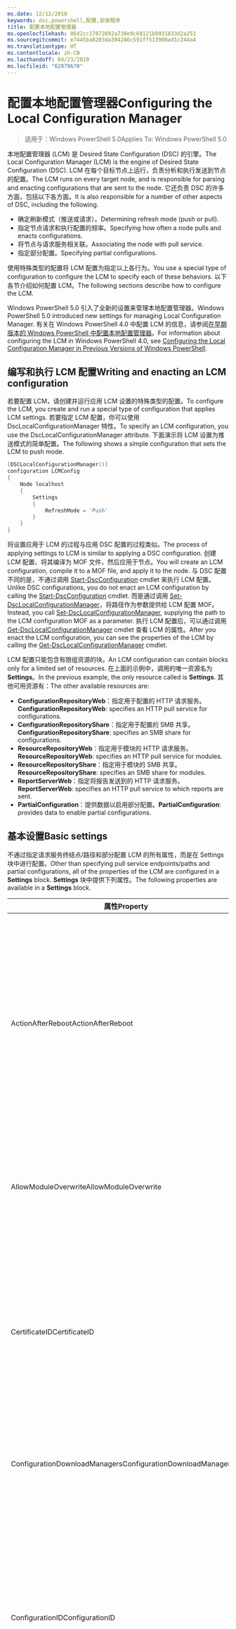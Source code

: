 ```yaml
---
ms.date: 12/12/2018
keywords: dsc,powershell,配置,安装程序
title: 配置本地配置管理器
ms.openlocfilehash: 86d2cc17872692a738e9c68121b8931833d2a251
ms.sourcegitcommit: e7445ba8203da304286c591ff513900ad1c244a4
ms.translationtype: HT
ms.contentlocale: zh-CN
ms.lasthandoff: 04/23/2019
ms.locfileid: "62079670"
---
```

# <a name="configuring-the-local-configuration-manager"></a><span data-ttu-id="d35e6-103">配置本地配置管理器</span><span class="sxs-lookup"><span data-stu-id="d35e6-103">Configuring the Local Configuration Manager</span></span>

> <span data-ttu-id="d35e6-104">适用于：Windows PowerShell 5.0</span><span class="sxs-lookup"><span data-stu-id="d35e6-104">Applies To: Windows PowerShell 5.0</span></span>

<span data-ttu-id="d35e6-105">本地配置管理器 (LCM) 是 Desired State Configuration (DSC) 的引擎。</span><span class="sxs-lookup"><span data-stu-id="d35e6-105">The Local Configuration Manager (LCM) is the engine of Desired State Configuration (DSC).</span></span>
<span data-ttu-id="d35e6-106">LCM 在每个目标节点上运行，负责分析和执行发送到节点的配置。</span><span class="sxs-lookup"><span data-stu-id="d35e6-106">The LCM runs on every target node, and is responsible for parsing and enacting configurations that are sent to the node.</span></span>
<span data-ttu-id="d35e6-107">它还负责 DSC 的许多方面，包括以下各方面。</span><span class="sxs-lookup"><span data-stu-id="d35e6-107">It is also responsible for a number of other aspects of DSC, including the following.</span></span>

- <span data-ttu-id="d35e6-108">确定刷新模式（推送或请求）。</span><span class="sxs-lookup"><span data-stu-id="d35e6-108">Determining refresh mode (push or pull).</span></span>
- <span data-ttu-id="d35e6-109">指定节点请求和执行配置的频率。</span><span class="sxs-lookup"><span data-stu-id="d35e6-109">Specifying how often a node pulls and enacts configurations.</span></span>
- <span data-ttu-id="d35e6-110">将节点与请求服务相关联。</span><span class="sxs-lookup"><span data-stu-id="d35e6-110">Associating the node with pull service.</span></span>
- <span data-ttu-id="d35e6-111">指定部分配置。</span><span class="sxs-lookup"><span data-stu-id="d35e6-111">Specifying partial configurations.</span></span>

<span data-ttu-id="d35e6-112">使用特殊类型的配置将 LCM 配置为指定以上各行为。</span><span class="sxs-lookup"><span data-stu-id="d35e6-112">You use a special type of configuration to configure the LCM to specify each of these behaviors.</span></span>
<span data-ttu-id="d35e6-113">以下各节介绍如何配置 LCM。</span><span class="sxs-lookup"><span data-stu-id="d35e6-113">The following sections describe how to configure the LCM.</span></span>

<span data-ttu-id="d35e6-114">Windows PowerShell 5.0 引入了全新的设置来管理本地配置管理器。</span><span class="sxs-lookup"><span data-stu-id="d35e6-114">Windows PowerShell 5.0 introduced new settings for managing Local Configuration Manager.</span></span>
<span data-ttu-id="d35e6-115">有关在 Windows PowerShell 4.0 中配置 LCM 的信息，请参阅[在早期版本的 Windows PowerShell 中配置本地配置管理器](metaconfig4.md)。</span><span class="sxs-lookup"><span data-stu-id="d35e6-115">For information about configuring the LCM in Windows PowerShell 4.0, see [Configuring the Local Configuration Manager in Previous Versions of Windows PowerShell](metaconfig4.md).</span></span>

## <a name="writing-and-enacting-an-lcm-configuration"></a><span data-ttu-id="d35e6-116">编写和执行 LCM 配置</span><span class="sxs-lookup"><span data-stu-id="d35e6-116">Writing and enacting an LCM configuration</span></span>

<span data-ttu-id="d35e6-117">若要配置 LCM，请创建并运行应用 LCM 设置的特殊类型的配置。</span><span class="sxs-lookup"><span data-stu-id="d35e6-117">To configure the LCM, you create and run a special type of configuration that applies LCM settings.</span></span>
<span data-ttu-id="d35e6-118">若要指定 LCM 配置，你可以使用 DscLocalConfigurationManager 特性。</span><span class="sxs-lookup"><span data-stu-id="d35e6-118">To specify an LCM configuration, you use the DscLocalConfigurationManager attribute.</span></span>
<span data-ttu-id="d35e6-119">下面演示将 LCM 设置为推送模式的简单配置。</span><span class="sxs-lookup"><span data-stu-id="d35e6-119">The following shows a simple configuration that sets the LCM to push mode.</span></span>

```powershell
[DSCLocalConfigurationManager()]
configuration LCMConfig
{
    Node localhost
    {
        Settings
        {
            RefreshMode = 'Push'
        }
    }
}
```

<span data-ttu-id="d35e6-120">将设置应用于 LCM 的过程与应用 DSC 配置的过程类似。</span><span class="sxs-lookup"><span data-stu-id="d35e6-120">The process of applying settings to LCM is similar to applying a DSC configuration.</span></span>
<span data-ttu-id="d35e6-121">创建 LCM 配置、将其编译为 MOF 文件，然后应用于节点。</span><span class="sxs-lookup"><span data-stu-id="d35e6-121">You will create an LCM configuration, compile it to a MOF file, and apply it to the node.</span></span>
<span data-ttu-id="d35e6-122">与 DSC 配置不同的是，不通过调用 [Start-DscConfiguration](/powershell/module/psdesiredstateconfiguration/start-dscconfiguration) cmdlet 来执行 LCM 配置。</span><span class="sxs-lookup"><span data-stu-id="d35e6-122">Unlike DSC configurations, you do not enact an LCM configuration by calling the [Start-DscConfiguration](/powershell/module/psdesiredstateconfiguration/start-dscconfiguration) cmdlet.</span></span>
<span data-ttu-id="d35e6-123">而是通过调用 [Set-DscLocalConfigurationManager](/powershell/module/PSDesiredStateConfiguration/Set-DscLocalConfigurationManager)，将路径作为参数提供给 LCM 配置 MOF。</span><span class="sxs-lookup"><span data-stu-id="d35e6-123">Instead, you call [Set-DscLocalConfigurationManager](/powershell/module/PSDesiredStateConfiguration/Set-DscLocalConfigurationManager), supplying the path to the LCM configuration MOF as a parameter.</span></span>
<span data-ttu-id="d35e6-124">执行 LCM 配置后，可以通过调用 [Get-DscLocalConfigurationManager](/powershell/module/PSDesiredStateConfiguration/Get-DscLocalConfigurationManager) cmdlet 查看 LCM 的属性。</span><span class="sxs-lookup"><span data-stu-id="d35e6-124">After you enact the LCM configuration, you can see the properties of the LCM by calling the [Get-DscLocalConfigurationManager](/powershell/module/PSDesiredStateConfiguration/Get-DscLocalConfigurationManager) cmdlet.</span></span>

<span data-ttu-id="d35e6-125">LCM 配置只能包含有限组资源的块。</span><span class="sxs-lookup"><span data-stu-id="d35e6-125">An LCM configuration can contain blocks only for a limited set of resources.</span></span>
<span data-ttu-id="d35e6-126">在上面的示例中，调用的唯一资源名为 **Settings**。</span><span class="sxs-lookup"><span data-stu-id="d35e6-126">In the previous example, the only resource called is **Settings**.</span></span>
<span data-ttu-id="d35e6-127">其他可用资源有：</span><span class="sxs-lookup"><span data-stu-id="d35e6-127">The other available resources are:</span></span>

* <span data-ttu-id="d35e6-128">**ConfigurationRepositoryWeb**：指定用于配置的 HTTP 请求服务。</span><span class="sxs-lookup"><span data-stu-id="d35e6-128">**ConfigurationRepositoryWeb**: specifies an HTTP pull service for configurations.</span></span>
* <span data-ttu-id="d35e6-129">**ConfigurationRepositoryShare**：指定用于配置的 SMB 共享。</span><span class="sxs-lookup"><span data-stu-id="d35e6-129">**ConfigurationRepositoryShare**: specifies an SMB share for configurations.</span></span>
* <span data-ttu-id="d35e6-130">**ResourceRepositoryWeb**：指定用于模块的 HTTP 请求服务。</span><span class="sxs-lookup"><span data-stu-id="d35e6-130">**ResourceRepositoryWeb**: specifies an HTTP pull service for modules.</span></span>
* <span data-ttu-id="d35e6-131">**ResourceRepositoryShare**：指定用于模块的 SMB 共享。</span><span class="sxs-lookup"><span data-stu-id="d35e6-131">**ResourceRepositoryShare**: specifies an SMB share for modules.</span></span>
* <span data-ttu-id="d35e6-132">**ReportServerWeb**：指定将报告发送到的 HTTP 请求服务。</span><span class="sxs-lookup"><span data-stu-id="d35e6-132">**ReportServerWeb**: specifies an HTTP pull service to which reports are sent.</span></span>
* <span data-ttu-id="d35e6-133">**PartialConfiguration**：提供数据以启用部分配置。</span><span class="sxs-lookup"><span data-stu-id="d35e6-133">**PartialConfiguration**: provides data to enable partial configurations.</span></span>

## <a name="basic-settings"></a><span data-ttu-id="d35e6-134">基本设置</span><span class="sxs-lookup"><span data-stu-id="d35e6-134">Basic settings</span></span>

<span data-ttu-id="d35e6-135">不通过指定请求服务终结点/路径和部分配置 LCM 的所有属性，而是在 Settings 块中进行配置。</span><span class="sxs-lookup"><span data-stu-id="d35e6-135">Other than specifying pull service endpoints/paths and partial configurations, all of the properties of the LCM are configured in a **Settings** block.</span></span>
<span data-ttu-id="d35e6-136">**Settings** 块中提供下列属性。</span><span class="sxs-lookup"><span data-stu-id="d35e6-136">The following properties are available in a **Settings** block.</span></span>

|  <span data-ttu-id="d35e6-137">属性</span><span class="sxs-lookup"><span data-stu-id="d35e6-137">Property</span></span>  |  <span data-ttu-id="d35e6-138">类型</span><span class="sxs-lookup"><span data-stu-id="d35e6-138">Type</span></span>  |  <span data-ttu-id="d35e6-139">说明</span><span class="sxs-lookup"><span data-stu-id="d35e6-139">Description</span></span>   |
|----------- |------- |--------------- |
| <span data-ttu-id="d35e6-140">ActionAfterReboot</span><span class="sxs-lookup"><span data-stu-id="d35e6-140">ActionAfterReboot</span></span>| <span data-ttu-id="d35e6-141">字符串</span><span class="sxs-lookup"><span data-stu-id="d35e6-141">string</span></span>| <span data-ttu-id="d35e6-142">指定在应用配置期间重启后进行什么操作。</span><span class="sxs-lookup"><span data-stu-id="d35e6-142">Specifies what happens after a reboot during the application of a configuration.</span></span> <span data-ttu-id="d35e6-143">可取值为 __ContinueConfiguration__ 和 __StopConfiguration__。</span><span class="sxs-lookup"><span data-stu-id="d35e6-143">The possible values are __"ContinueConfiguration"__ and __"StopConfiguration"__.</span></span> <ul><li> <span data-ttu-id="d35e6-144">__ContinueConfiguration__：在计算机重新启动后继续应用当前配置。</span><span class="sxs-lookup"><span data-stu-id="d35e6-144">__ContinueConfiguration__: Continue applying the current configuration after machine reboot.</span></span> <span data-ttu-id="d35e6-145">此为默认值</span><span class="sxs-lookup"><span data-stu-id="d35e6-145">This is the default value</span></span></li><li><span data-ttu-id="d35e6-146">__StopConfiguration__：在计算机重新启动后停止当前配置。</span><span class="sxs-lookup"><span data-stu-id="d35e6-146">__StopConfiguration__: Stop the current configuration after machine reboot.</span></span></li></ul>|
| <span data-ttu-id="d35e6-147">AllowModuleOverwrite</span><span class="sxs-lookup"><span data-stu-id="d35e6-147">AllowModuleOverwrite</span></span>| <span data-ttu-id="d35e6-148">布尔</span><span class="sxs-lookup"><span data-stu-id="d35e6-148">bool</span></span>| <span data-ttu-id="d35e6-149">若允许从请求服务下载的新配置覆盖目标节点上的旧配置，则为 __$TRUE__。</span><span class="sxs-lookup"><span data-stu-id="d35e6-149">__$TRUE__ if new configurations downloaded from the pull service are allowed to overwrite the old ones on the target node.</span></span> <span data-ttu-id="d35e6-150">否则为 $FALSE。</span><span class="sxs-lookup"><span data-stu-id="d35e6-150">Otherwise, $FALSE.</span></span>|
| <span data-ttu-id="d35e6-151">CertificateID</span><span class="sxs-lookup"><span data-stu-id="d35e6-151">CertificateID</span></span>| <span data-ttu-id="d35e6-152">字符串</span><span class="sxs-lookup"><span data-stu-id="d35e6-152">string</span></span>| <span data-ttu-id="d35e6-153">用于保护在配置中传递的凭据的证书指纹。</span><span class="sxs-lookup"><span data-stu-id="d35e6-153">The thumbprint of a certificate used to secure credentials passed in a configuration.</span></span> <span data-ttu-id="d35e6-154">更多详细信息，请参阅 [Want to secure credentials in Windows PowerShell Desired State Configuration?（希望在 Windows PowerShell Desired State Configuration 中保护凭据？）](http://blogs.msdn.com/b/powershell/archive/2014/01/31/want-to-secure-credentials-in-windows-powershell-desired-state-configuration.aspx)。</span><span class="sxs-lookup"><span data-stu-id="d35e6-154">For more information see [Want to secure credentials in Windows PowerShell Desired State Configuration](http://blogs.msdn.com/b/powershell/archive/2014/01/31/want-to-secure-credentials-in-windows-powershell-desired-state-configuration.aspx)?.</span></span> <br> <span data-ttu-id="d35e6-155">__注意：__ 如果使用 Azure 自动化 DSC 请求服务，则会自动进行管理。</span><span class="sxs-lookup"><span data-stu-id="d35e6-155">__Note:__ this is managed automatically if using Azure Automation DSC pull service.</span></span>|
| <span data-ttu-id="d35e6-156">ConfigurationDownloadManagers</span><span class="sxs-lookup"><span data-stu-id="d35e6-156">ConfigurationDownloadManagers</span></span>| <span data-ttu-id="d35e6-157">CimInstance[]</span><span class="sxs-lookup"><span data-stu-id="d35e6-157">CimInstance[]</span></span>| <span data-ttu-id="d35e6-158">已过时。</span><span class="sxs-lookup"><span data-stu-id="d35e6-158">Obsolete.</span></span> <span data-ttu-id="d35e6-159">使用 __ConfigurationRepositoryWeb__ 和 __ConfigurationRepositoryShare__ 块定义配置请求服务终结点。</span><span class="sxs-lookup"><span data-stu-id="d35e6-159">Use __ConfigurationRepositoryWeb__ and __ConfigurationRepositoryShare__ blocks to define configuration pull service endpoints.</span></span>|
| <span data-ttu-id="d35e6-160">ConfigurationID</span><span class="sxs-lookup"><span data-stu-id="d35e6-160">ConfigurationID</span></span>| <span data-ttu-id="d35e6-161">字符串</span><span class="sxs-lookup"><span data-stu-id="d35e6-161">string</span></span>| <span data-ttu-id="d35e6-162">用于向后兼容早期版本的请求服务。</span><span class="sxs-lookup"><span data-stu-id="d35e6-162">For backwards compatibility with older pull service versions.</span></span> <span data-ttu-id="d35e6-163">用于标识要从请求服务获取的配置文件的 GUID。</span><span class="sxs-lookup"><span data-stu-id="d35e6-163">A GUID that identifies the configuration file to get from a pull service.</span></span> <span data-ttu-id="d35e6-164">如果配置 MOF 名为 ConfigurationID.mof，那么节点将在请求服务上请求配置。</span><span class="sxs-lookup"><span data-stu-id="d35e6-164">The node will pull configurations on the pull service if the name of the configuration MOF is named ConfigurationID.mof.</span></span><br> <span data-ttu-id="d35e6-165">__注意：__ 如果设置此属性，将无法使用 RegistrationKey 将节点注册到请求服务。</span><span class="sxs-lookup"><span data-stu-id="d35e6-165">__Note:__ If you set this property, registering the node with a pull service by using __RegistrationKey__ does not work.</span></span> <span data-ttu-id="d35e6-166">有关详细信息，请参阅[使用配置名称设置请求客户端](../pull-server/pullClientConfigNames.md)。</span><span class="sxs-lookup"><span data-stu-id="d35e6-166">For more information, see [Setting up a pull client with configuration names](../pull-server/pullClientConfigNames.md).</span></span>|
| <span data-ttu-id="d35e6-167">ConfigurationMode</span><span class="sxs-lookup"><span data-stu-id="d35e6-167">ConfigurationMode</span></span>| <span data-ttu-id="d35e6-168">字符串</span><span class="sxs-lookup"><span data-stu-id="d35e6-168">string</span></span> | <span data-ttu-id="d35e6-169">指定 LCM 实际如何将配置应用到目标节点。</span><span class="sxs-lookup"><span data-stu-id="d35e6-169">Specifies how the LCM actually applies the configuration to the target nodes.</span></span> <span data-ttu-id="d35e6-170">可能的值为 __ApplyOnly__、__ApplyAndMonitor__ 和 __ApplyAndAutoCorrect__。</span><span class="sxs-lookup"><span data-stu-id="d35e6-170">Possible values are __"ApplyOnly"__,__"ApplyAndMonitor"__, and __"ApplyAndAutoCorrect"__.</span></span> <ul><li><span data-ttu-id="d35e6-171">__ApplyOnly__：DSC 将应用配置，但若未向目标节点推送新配置或从服务请求新配置，则它不会执行任何进一步操作。</span><span class="sxs-lookup"><span data-stu-id="d35e6-171">__ApplyOnly__: DSC applies the configuration and does nothing further unless a new configuration is pushed to the target node or when a new configuration is pulled from a service.</span></span> <span data-ttu-id="d35e6-172">首次应用新配置后，DSC 不会检查是否偏离以前配置的状态。</span><span class="sxs-lookup"><span data-stu-id="d35e6-172">After initial application of a new configuration, DSC does not check for drift from a previously configured state.</span></span> <span data-ttu-id="d35e6-173">请注意，__ApplyOnly__ 生效前，DSC 将尝试应用配置，直到成功为止。</span><span class="sxs-lookup"><span data-stu-id="d35e6-173">Note that DSC will attempt to apply the configuration until it is successful before __ApplyOnly__ takes effect.</span></span> </li><li> <span data-ttu-id="d35e6-174">__ApplyAndMonitor__：这是默认值。</span><span class="sxs-lookup"><span data-stu-id="d35e6-174">__ApplyAndMonitor__: This is the default value.</span></span> <span data-ttu-id="d35e6-175">LCM 将应用任意新配置。</span><span class="sxs-lookup"><span data-stu-id="d35e6-175">The LCM applies any new configurations.</span></span> <span data-ttu-id="d35e6-176">首次应用新配置后，如果目标节点偏离期望状态，则 DSC 将在日志中报告差异。</span><span class="sxs-lookup"><span data-stu-id="d35e6-176">After initial application of a new configuration, if the target node drifts from the desired state, DSC reports the discrepancy in logs.</span></span> <span data-ttu-id="d35e6-177">请注意，__ApplyAndMonitor__ 生效前，DSC 将尝试应用配置，直到成功为止。</span><span class="sxs-lookup"><span data-stu-id="d35e6-177">Note that DSC will attempt to apply the configuration until it is successful before __ApplyAndMonitor__ takes effect.</span></span></li><li><span data-ttu-id="d35e6-178">__ApplyAndAutoCorrect__：DSC 将应用任何新配置。</span><span class="sxs-lookup"><span data-stu-id="d35e6-178">__ApplyAndAutoCorrect__: DSC applies any new configurations.</span></span> <span data-ttu-id="d35e6-179">首次应用新配置后，如果目标节点偏离适当状态，则 DSC 将在日志中报告差异然后重新应用当前配置。</span><span class="sxs-lookup"><span data-stu-id="d35e6-179">After initial application of a new configuration, if the target node drifts from the desired state, DSC reports the discrepancy in logs, and then re-applies the current configuration.</span></span></li></ul>|
| <span data-ttu-id="d35e6-180">ConfigurationModeFrequencyMins</span><span class="sxs-lookup"><span data-stu-id="d35e6-180">ConfigurationModeFrequencyMins</span></span>| <span data-ttu-id="d35e6-181">UInt32</span><span class="sxs-lookup"><span data-stu-id="d35e6-181">UInt32</span></span>| <span data-ttu-id="d35e6-182">检查和应用当前配置的时间间隔（以分钟为单位）。</span><span class="sxs-lookup"><span data-stu-id="d35e6-182">How often, in minutes, the current configuration is checked and applied.</span></span> <span data-ttu-id="d35e6-183">如果将 ConfigurationMode 属性设置为 ApplyOnly，则将忽略此属性。</span><span class="sxs-lookup"><span data-stu-id="d35e6-183">This property is ignored if the ConfigurationMode property is set to ApplyOnly.</span></span> <span data-ttu-id="d35e6-184">默认值为 15。</span><span class="sxs-lookup"><span data-stu-id="d35e6-184">The default value is 15.</span></span>|
| <span data-ttu-id="d35e6-185">DebugMode</span><span class="sxs-lookup"><span data-stu-id="d35e6-185">DebugMode</span></span>| <span data-ttu-id="d35e6-186">字符串</span><span class="sxs-lookup"><span data-stu-id="d35e6-186">string</span></span>| <span data-ttu-id="d35e6-187">可取值为 __None__、__ForceModuleImport__ 和 __All__。</span><span class="sxs-lookup"><span data-stu-id="d35e6-187">Possible values are __None__, __ForceModuleImport__, and __All__.</span></span> <ul><li><span data-ttu-id="d35e6-188">设置为 __None__ 可以使用缓存的资源。</span><span class="sxs-lookup"><span data-stu-id="d35e6-188">Set to __None__ to use cached resources.</span></span> <span data-ttu-id="d35e6-189">这是默认值，应在生产方案中使用。</span><span class="sxs-lookup"><span data-stu-id="d35e6-189">This is the default and should be used in production scenarios.</span></span></li><li><span data-ttu-id="d35e6-190">设置为 __ForceModuleImport__ 会导致 LCM 重载所有 DSC 资源模块，即使这些模块之前已被加载并缓存，也是如此。</span><span class="sxs-lookup"><span data-stu-id="d35e6-190">Setting to __ForceModuleImport__, causes the LCM to reload any DSC resource modules, even if they have been previously loaded and cached.</span></span> <span data-ttu-id="d35e6-191">这会影响 DSC 操作的性能，因为将在使用时重新加载每个模块。</span><span class="sxs-lookup"><span data-stu-id="d35e6-191">This impacts the performance of DSC operations as each module is reloaded on use.</span></span> <span data-ttu-id="d35e6-192">通常在调试资源时使用此值</span><span class="sxs-lookup"><span data-stu-id="d35e6-192">Typically you would use this value while debugging a resource</span></span></li><li><span data-ttu-id="d35e6-193">在此版本中，__All__ 等同于 __ForceModuleImport__</span><span class="sxs-lookup"><span data-stu-id="d35e6-193">In this release, __All__ is same as __ForceModuleImport__</span></span></li></ul> |
| <span data-ttu-id="d35e6-194">RebootNodeIfNeeded</span><span class="sxs-lookup"><span data-stu-id="d35e6-194">RebootNodeIfNeeded</span></span>| <span data-ttu-id="d35e6-195">布尔</span><span class="sxs-lookup"><span data-stu-id="d35e6-195">bool</span></span>| <span data-ttu-id="d35e6-196">将此设置为 `$true` 可使资源使用 `$global:DSCMachineStatus` 标志重新启动节点。</span><span class="sxs-lookup"><span data-stu-id="d35e6-196">Set this to `$true` to allow resources to reboot the Node using the `$global:DSCMachineStatus` flag.</span></span> <span data-ttu-id="d35e6-197">否则，你必须为要求重启的配置手动重启节点。</span><span class="sxs-lookup"><span data-stu-id="d35e6-197">Otherwise, you will have to manually reboot the node for any configuration that requires it.</span></span> <span data-ttu-id="d35e6-198">默认值为 `$false`。</span><span class="sxs-lookup"><span data-stu-id="d35e6-198">The default value is `$false`.</span></span> <span data-ttu-id="d35e6-199">若要在通过 DSC（例如 Windows Installer）以外的其他配置执行重启条件时使用此设置，请将此设置和 [xPendingReboot](https://github.com/powershell/xpendingreboot) 模块组合使用。</span><span class="sxs-lookup"><span data-stu-id="d35e6-199">To use this setting when a reboot condition is enacted by something other than DSC (such as Windows Installer), combine this setting with the [xPendingReboot](https://github.com/powershell/xpendingreboot) module.</span></span>|
| <span data-ttu-id="d35e6-200">RefreshMode</span><span class="sxs-lookup"><span data-stu-id="d35e6-200">RefreshMode</span></span>| <span data-ttu-id="d35e6-201">字符串</span><span class="sxs-lookup"><span data-stu-id="d35e6-201">string</span></span>| <span data-ttu-id="d35e6-202">指定 LCM 如何获取配置。</span><span class="sxs-lookup"><span data-stu-id="d35e6-202">Specifies how the LCM gets configurations.</span></span> <span data-ttu-id="d35e6-203">可取值为 __Disabled__、__Push__ 和 __Pull__。</span><span class="sxs-lookup"><span data-stu-id="d35e6-203">The possible values are __"Disabled"__, __"Push"__, and __"Pull"__.</span></span> <ul><li><span data-ttu-id="d35e6-204">__Disabled__：DSC 配置对该节点禁用。</span><span class="sxs-lookup"><span data-stu-id="d35e6-204">__Disabled__: DSC configurations are disabled for this node.</span></span></li><li> <span data-ttu-id="d35e6-205">__Push__：通过调用 [Start-DscConfiguration](/powershell/module/psdesiredstateconfiguration/start-dscconfiguration) cmdlet 启动配置。</span><span class="sxs-lookup"><span data-stu-id="d35e6-205">__Push__: Configurations are initiated by calling the [Start-DscConfiguration](/powershell/module/psdesiredstateconfiguration/start-dscconfiguration) cmdlet.</span></span> <span data-ttu-id="d35e6-206">将配置立即应用到节点。</span><span class="sxs-lookup"><span data-stu-id="d35e6-206">The configuration is applied immediately to the node.</span></span> <span data-ttu-id="d35e6-207">这是默认值。</span><span class="sxs-lookup"><span data-stu-id="d35e6-207">This is the default value.</span></span></li><li><span data-ttu-id="d35e6-208">__Pull：__ 将节点配置为从请求服务或 SMB 路径定期检查配置。</span><span class="sxs-lookup"><span data-stu-id="d35e6-208">__Pull:__ The node is configured to regularly check for configurations from a pull service or SMB path.</span></span> <span data-ttu-id="d35e6-209">如果此属性被设置为 __Pull__，则必须在 __ConfigurationRepositoryWeb__ 或 __ConfigurationRepositoryShare__ 块中指定 HTTP（服务）或 SMB（共享）路径。</span><span class="sxs-lookup"><span data-stu-id="d35e6-209">If this property is set to __Pull__, you must specify an HTTP (service) or SMB (share) path in a __ConfigurationRepositoryWeb__ or __ConfigurationRepositoryShare__ block.</span></span></li></ul>|
| <span data-ttu-id="d35e6-210">RefreshFrequencyMins</span><span class="sxs-lookup"><span data-stu-id="d35e6-210">RefreshFrequencyMins</span></span>| <span data-ttu-id="d35e6-211">Uint32</span><span class="sxs-lookup"><span data-stu-id="d35e6-211">Uint32</span></span>| <span data-ttu-id="d35e6-212">LCM 按此时间间隔（以分钟为单位）检查请求服务以获取更新的配置。</span><span class="sxs-lookup"><span data-stu-id="d35e6-212">The time interval, in minutes, at which the LCM checks a pull service to get updated configurations.</span></span> <span data-ttu-id="d35e6-213">如果 LCM 未配置为请求模式，则将忽略此值。</span><span class="sxs-lookup"><span data-stu-id="d35e6-213">This value is ignored if the LCM is not configured in pull mode.</span></span> <span data-ttu-id="d35e6-214">默认值为 30。</span><span class="sxs-lookup"><span data-stu-id="d35e6-214">The default value is 30.</span></span>|
| <span data-ttu-id="d35e6-215">ReportManagers</span><span class="sxs-lookup"><span data-stu-id="d35e6-215">ReportManagers</span></span>| <span data-ttu-id="d35e6-216">CimInstance[]</span><span class="sxs-lookup"><span data-stu-id="d35e6-216">CimInstance[]</span></span>| <span data-ttu-id="d35e6-217">已过时。</span><span class="sxs-lookup"><span data-stu-id="d35e6-217">Obsolete.</span></span> <span data-ttu-id="d35e6-218">使用 __ReportServerWeb__ 块定义终结点，以将报告数据发送到请求服务。</span><span class="sxs-lookup"><span data-stu-id="d35e6-218">Use __ReportServerWeb__ blocks to define an endpoint to send reporting data to a pull service.</span></span>|
| <span data-ttu-id="d35e6-219">ResourceModuleManagers</span><span class="sxs-lookup"><span data-stu-id="d35e6-219">ResourceModuleManagers</span></span>| <span data-ttu-id="d35e6-220">CimInstance[]</span><span class="sxs-lookup"><span data-stu-id="d35e6-220">CimInstance[]</span></span>| <span data-ttu-id="d35e6-221">已过时。</span><span class="sxs-lookup"><span data-stu-id="d35e6-221">Obsolete.</span></span> <span data-ttu-id="d35e6-222">使用 __ResourceRepositoryWeb__ 和 __ResourceRepositoryShare__ 块分别定义请求服务 HTTP 终结点和 SMB 路径。</span><span class="sxs-lookup"><span data-stu-id="d35e6-222">Use __ResourceRepositoryWeb__ and __ResourceRepositoryShare__ blocks to define pull service HTTP endpoints or SMB paths, respectively.</span></span>|
| <span data-ttu-id="d35e6-223">PartialConfigurations</span><span class="sxs-lookup"><span data-stu-id="d35e6-223">PartialConfigurations</span></span>| <span data-ttu-id="d35e6-224">CimInstance</span><span class="sxs-lookup"><span data-stu-id="d35e6-224">CimInstance</span></span>| <span data-ttu-id="d35e6-225">未实现。</span><span class="sxs-lookup"><span data-stu-id="d35e6-225">Not implemented.</span></span> <span data-ttu-id="d35e6-226">不使用。</span><span class="sxs-lookup"><span data-stu-id="d35e6-226">Do not use.</span></span>|
| <span data-ttu-id="d35e6-227">StatusRetentionTimeInDays</span><span class="sxs-lookup"><span data-stu-id="d35e6-227">StatusRetentionTimeInDays</span></span> | <span data-ttu-id="d35e6-228">UInt32</span><span class="sxs-lookup"><span data-stu-id="d35e6-228">UInt32</span></span>| <span data-ttu-id="d35e6-229">LCM 保留当前配置状态的天数。</span><span class="sxs-lookup"><span data-stu-id="d35e6-229">The number of days the LCM keeps the status of the current configuration.</span></span>|

> [!NOTE]
> <span data-ttu-id="d35e6-230">LCM 基于以下条件启动 ConfigurationModeFrequencyMins 周期：</span><span class="sxs-lookup"><span data-stu-id="d35e6-230">The LCM starts the **ConfigurationModeFrequencyMins** cycle based on:</span></span>
>
> - <span data-ttu-id="d35e6-231">使用 `Set-DscLocalConfigurationManager` 应用新的元配置</span><span class="sxs-lookup"><span data-stu-id="d35e6-231">A new metaconfig is applied using `Set-DscLocalConfigurationManager`</span></span>
> - <span data-ttu-id="d35e6-232">计算机重新启动</span><span class="sxs-lookup"><span data-stu-id="d35e6-232">A machine restart</span></span>
>
> <span data-ttu-id="d35e6-233">对于计时器进程遇到故障的任何状况，会在 30 秒内检测到该状况，并且会重新启动周期。</span><span class="sxs-lookup"><span data-stu-id="d35e6-233">For any condition where the timer process experiences a crash, that will be detected within 30 seconds and the cycle will be restarted.</span></span>
> <span data-ttu-id="d35e6-234">并发操作可能会延迟周期启动，如果此操作的持续时间超过配置的频率，则下一个计时器不会启动。</span><span class="sxs-lookup"><span data-stu-id="d35e6-234">A concurrent operation could delay the cycle from being started, if the duration of this operation exceeds the configured cycle frequency, the next timer will not start.</span></span>
>
> <span data-ttu-id="d35e6-235">例如，元配置以 15 分钟请求频率进行配置，请求会在 T1 进行。</span><span class="sxs-lookup"><span data-stu-id="d35e6-235">Example, the metaconfig is configured at a 15 minute pull frequency and a pull occurs at T1.</span></span>  <span data-ttu-id="d35e6-236">节点未在 16 分钟内完成工作。</span><span class="sxs-lookup"><span data-stu-id="d35e6-236">The Node does not finish work for 16 minutes.</span></span>  <span data-ttu-id="d35e6-237">第一个 15 分钟周期会被忽略，下一个请求会在 T1+15+15 进行。</span><span class="sxs-lookup"><span data-stu-id="d35e6-237">The first 15 minute cycle is ignored, and next pull will happen at T1+15+15.</span></span>

## <a name="pull-service"></a><span data-ttu-id="d35e6-238">请求服务</span><span class="sxs-lookup"><span data-stu-id="d35e6-238">Pull service</span></span>

<span data-ttu-id="d35e6-239">LCM 配置支持定义以下类型的请求服务终结点：</span><span class="sxs-lookup"><span data-stu-id="d35e6-239">LCM configuration supports defining the following types of pull service endpoints:</span></span>

- <span data-ttu-id="d35e6-240">**配置服务器**：DSC 配置的存储库。</span><span class="sxs-lookup"><span data-stu-id="d35e6-240">**Configuration server**: A repository for DSC configurations.</span></span> <span data-ttu-id="d35e6-241">使用 **ConfigurationRepositoryWeb**（对于基于 Web 的服务器）和 **ConfigurationRepositoryShare**（对于基于 SMB 的服务器）块定义配置服务器。</span><span class="sxs-lookup"><span data-stu-id="d35e6-241">Define configuration servers by using **ConfigurationRepositoryWeb** (for web-based servers) and **ConfigurationRepositoryShare** (for SMB-based servers) blocks.</span></span>
- <span data-ttu-id="d35e6-242">**资源服务器**：打包为 PowerShell 模块的 DSC 资源存储库。</span><span class="sxs-lookup"><span data-stu-id="d35e6-242">**Resource server**: A repository for DSC resources, packaged as PowerShell modules.</span></span> <span data-ttu-id="d35e6-243">使用 **ResourceRepositoryWeb**（对于基于 Web 的服务器）和 **ResourceRepositoryShare**（对于基于 SMB 的服务器）块定义资源服务器。</span><span class="sxs-lookup"><span data-stu-id="d35e6-243">Define resource servers by using **ResourceRepositoryWeb** (for web-based servers) and **ResourceRepositoryShare** (for SMB-based servers) blocks.</span></span>
- <span data-ttu-id="d35e6-244">**报表服务器**：DSC 将报表数据发送到的服务。</span><span class="sxs-lookup"><span data-stu-id="d35e6-244">**Report server**: A service that DSC sends report data to.</span></span> <span data-ttu-id="d35e6-245">使用 **ReportServerWeb** 块定义报表服务器。</span><span class="sxs-lookup"><span data-stu-id="d35e6-245">Define report servers by using **ReportServerWeb** blocks.</span></span> <span data-ttu-id="d35e6-246">报表服务器必须是 Web 服务。</span><span class="sxs-lookup"><span data-stu-id="d35e6-246">A report server must be a web service.</span></span>

<span data-ttu-id="d35e6-247">有关请求服务的更多详细信息，请参阅 [Desired State Configuration 请求服务](../pull-server/pullServer.md)。</span><span class="sxs-lookup"><span data-stu-id="d35e6-247">For more details on pull service see, [Desired State Configuration Pull Service](../pull-server/pullServer.md).</span></span>

## <a name="configuration-server-blocks"></a><span data-ttu-id="d35e6-248">配置服务器块</span><span class="sxs-lookup"><span data-stu-id="d35e6-248">Configuration server blocks</span></span>

<span data-ttu-id="d35e6-249">若要定义基于 Web 的配置服务器，请创建 **ConfigurationRepositoryWeb** 块。</span><span class="sxs-lookup"><span data-stu-id="d35e6-249">To define a web-based configuration server, you create a **ConfigurationRepositoryWeb** block.</span></span>
<span data-ttu-id="d35e6-250">**ConfigurationRepositoryWeb** 定义以下属性。</span><span class="sxs-lookup"><span data-stu-id="d35e6-250">A **ConfigurationRepositoryWeb** defines the following properties.</span></span>

|<span data-ttu-id="d35e6-251">属性</span><span class="sxs-lookup"><span data-stu-id="d35e6-251">Property</span></span>|<span data-ttu-id="d35e6-252">类型</span><span class="sxs-lookup"><span data-stu-id="d35e6-252">Type</span></span>|<span data-ttu-id="d35e6-253">说明</span><span class="sxs-lookup"><span data-stu-id="d35e6-253">Description</span></span>|
|---|---|---|
|<span data-ttu-id="d35e6-254">AllowUnsecureConnection</span><span class="sxs-lookup"><span data-stu-id="d35e6-254">AllowUnsecureConnection</span></span>|<span data-ttu-id="d35e6-255">布尔</span><span class="sxs-lookup"><span data-stu-id="d35e6-255">bool</span></span>|<span data-ttu-id="d35e6-256">设置为 **$TRUE** 以允许无需身份验证即可从节点连接到服务器。</span><span class="sxs-lookup"><span data-stu-id="d35e6-256">Set to **$TRUE** to allow connections from the node to the server without authentication.</span></span> <span data-ttu-id="d35e6-257">设置为 **$FALSE** 以要求进行身份验证。</span><span class="sxs-lookup"><span data-stu-id="d35e6-257">Set to **$FALSE** to require authentication.</span></span>|
|<span data-ttu-id="d35e6-258">CertificateID</span><span class="sxs-lookup"><span data-stu-id="d35e6-258">CertificateID</span></span>|<span data-ttu-id="d35e6-259">字符串</span><span class="sxs-lookup"><span data-stu-id="d35e6-259">string</span></span>|<span data-ttu-id="d35e6-260">用于向服务器进行身份验证的证书指纹。</span><span class="sxs-lookup"><span data-stu-id="d35e6-260">The thumbprint of a certificate used to authenticate to the server.</span></span>|
|<span data-ttu-id="d35e6-261">ConfigurationNames</span><span class="sxs-lookup"><span data-stu-id="d35e6-261">ConfigurationNames</span></span>|<span data-ttu-id="d35e6-262">string[]</span><span class="sxs-lookup"><span data-stu-id="d35e6-262">String[]</span></span>|<span data-ttu-id="d35e6-263">目标节点将请求的配置名称的数组。</span><span class="sxs-lookup"><span data-stu-id="d35e6-263">An array of names of configurations to be pulled by the target node.</span></span> <span data-ttu-id="d35e6-264">仅当通过 RegistrationKey 将节点注册到请求服务后，才使用这些操作。</span><span class="sxs-lookup"><span data-stu-id="d35e6-264">These are used only if the node is registered with the pull service by using a **RegistrationKey**.</span></span> <span data-ttu-id="d35e6-265">有关详细信息，请参阅[使用配置名称设置请求客户端](../pull-server/pullClientConfigNames.md)。</span><span class="sxs-lookup"><span data-stu-id="d35e6-265">For more information, see [Setting up a pull client with configuration names](../pull-server/pullClientConfigNames.md).</span></span>|
|<span data-ttu-id="d35e6-266">RegistrationKey</span><span class="sxs-lookup"><span data-stu-id="d35e6-266">RegistrationKey</span></span>|<span data-ttu-id="d35e6-267">字符串</span><span class="sxs-lookup"><span data-stu-id="d35e6-267">string</span></span>|<span data-ttu-id="d35e6-268">用于将节点注册到请求服务的 GUID。</span><span class="sxs-lookup"><span data-stu-id="d35e6-268">A GUID that registers the node with the pull service.</span></span> <span data-ttu-id="d35e6-269">有关详细信息，请参阅[使用配置名称设置请求客户端](../pull-server/pullClientConfigNames.md)。</span><span class="sxs-lookup"><span data-stu-id="d35e6-269">For more information, see [Setting up a pull client with configuration names](../pull-server/pullClientConfigNames.md).</span></span>|
|<span data-ttu-id="d35e6-270">ServerURL</span><span class="sxs-lookup"><span data-stu-id="d35e6-270">ServerURL</span></span>|<span data-ttu-id="d35e6-271">字符串</span><span class="sxs-lookup"><span data-stu-id="d35e6-271">string</span></span>|<span data-ttu-id="d35e6-272">配置服务的 URL。</span><span class="sxs-lookup"><span data-stu-id="d35e6-272">The URL of the configuration service.</span></span>|

<span data-ttu-id="d35e6-273">提供简化本地节点的 ConfigurationRepositoryWeb 值配置的示例脚本 - 请参阅[生成 DSC 元配置](https://docs.microsoft.com/azure/automation/automation-dsc-onboarding#generating-dsc-metaconfigurations)</span><span class="sxs-lookup"><span data-stu-id="d35e6-273">An example script to simplify configuring the ConfigurationRepositoryWeb value for on-premises nodes is available - see [Generating DSC metaconfigurations](https://docs.microsoft.com/azure/automation/automation-dsc-onboarding#generating-dsc-metaconfigurations)</span></span>

<span data-ttu-id="d35e6-274">要定义基于 SMB 的配置服务器，请创建 **ConfigurationRepositoryShare** 块。</span><span class="sxs-lookup"><span data-stu-id="d35e6-274">To define an SMB-based configuration server, you create a **ConfigurationRepositoryShare** block.</span></span>
<span data-ttu-id="d35e6-275">**ConfigurationRepositoryShare** 定义以下属性。</span><span class="sxs-lookup"><span data-stu-id="d35e6-275">A **ConfigurationRepositoryShare** defines the following properties.</span></span>

|<span data-ttu-id="d35e6-276">属性</span><span class="sxs-lookup"><span data-stu-id="d35e6-276">Property</span></span>|<span data-ttu-id="d35e6-277">类型</span><span class="sxs-lookup"><span data-stu-id="d35e6-277">Type</span></span>|<span data-ttu-id="d35e6-278">说明</span><span class="sxs-lookup"><span data-stu-id="d35e6-278">Description</span></span>|
|---|---|---|
|<span data-ttu-id="d35e6-279">凭据</span><span class="sxs-lookup"><span data-stu-id="d35e6-279">Credential</span></span>|<span data-ttu-id="d35e6-280">MSFT_Credential</span><span class="sxs-lookup"><span data-stu-id="d35e6-280">MSFT_Credential</span></span>|<span data-ttu-id="d35e6-281">用于对 SMB 共享进行身份验证的凭据。</span><span class="sxs-lookup"><span data-stu-id="d35e6-281">The credential used to authenticate to the SMB share.</span></span>|
|<span data-ttu-id="d35e6-282">SourcePath</span><span class="sxs-lookup"><span data-stu-id="d35e6-282">SourcePath</span></span>|<span data-ttu-id="d35e6-283">字符串</span><span class="sxs-lookup"><span data-stu-id="d35e6-283">string</span></span>|<span data-ttu-id="d35e6-284">SMB 共享的路径。</span><span class="sxs-lookup"><span data-stu-id="d35e6-284">The path of the SMB share.</span></span>|

## <a name="resource-server-blocks"></a><span data-ttu-id="d35e6-285">资源服务器块</span><span class="sxs-lookup"><span data-stu-id="d35e6-285">Resource server blocks</span></span>

<span data-ttu-id="d35e6-286">若要定义基于 Web 的资源服务器，请创建 **ResourceRepositoryWeb** 块。</span><span class="sxs-lookup"><span data-stu-id="d35e6-286">To define a web-based resource server, you create a **ResourceRepositoryWeb** block.</span></span>
<span data-ttu-id="d35e6-287">**ResourceRepositoryWeb** 定义以下属性。</span><span class="sxs-lookup"><span data-stu-id="d35e6-287">A **ResourceRepositoryWeb** defines the following properties.</span></span>

|<span data-ttu-id="d35e6-288">属性</span><span class="sxs-lookup"><span data-stu-id="d35e6-288">Property</span></span>|<span data-ttu-id="d35e6-289">类型</span><span class="sxs-lookup"><span data-stu-id="d35e6-289">Type</span></span>|<span data-ttu-id="d35e6-290">说明</span><span class="sxs-lookup"><span data-stu-id="d35e6-290">Description</span></span>|
|---|---|---|
|<span data-ttu-id="d35e6-291">AllowUnsecureConnection</span><span class="sxs-lookup"><span data-stu-id="d35e6-291">AllowUnsecureConnection</span></span>|<span data-ttu-id="d35e6-292">布尔</span><span class="sxs-lookup"><span data-stu-id="d35e6-292">bool</span></span>|<span data-ttu-id="d35e6-293">设置为 **$TRUE** 以允许无需身份验证即可从节点连接到服务器。</span><span class="sxs-lookup"><span data-stu-id="d35e6-293">Set to **$TRUE** to allow connections from the node to the server without authentication.</span></span> <span data-ttu-id="d35e6-294">设置为 **$FALSE** 以要求进行身份验证。</span><span class="sxs-lookup"><span data-stu-id="d35e6-294">Set to **$FALSE** to require authentication.</span></span>|
|<span data-ttu-id="d35e6-295">CertificateID</span><span class="sxs-lookup"><span data-stu-id="d35e6-295">CertificateID</span></span>|<span data-ttu-id="d35e6-296">字符串</span><span class="sxs-lookup"><span data-stu-id="d35e6-296">string</span></span>|<span data-ttu-id="d35e6-297">用于向服务器进行身份验证的证书指纹。</span><span class="sxs-lookup"><span data-stu-id="d35e6-297">The thumbprint of a certificate used to authenticate to the server.</span></span>|
|<span data-ttu-id="d35e6-298">RegistrationKey</span><span class="sxs-lookup"><span data-stu-id="d35e6-298">RegistrationKey</span></span>|<span data-ttu-id="d35e6-299">字符串</span><span class="sxs-lookup"><span data-stu-id="d35e6-299">string</span></span>|<span data-ttu-id="d35e6-300">用于将节点标识到请求服务的 GUID。</span><span class="sxs-lookup"><span data-stu-id="d35e6-300">A GUID that identifies the node to the pull service.</span></span>|
|<span data-ttu-id="d35e6-301">ServerURL</span><span class="sxs-lookup"><span data-stu-id="d35e6-301">ServerURL</span></span>|<span data-ttu-id="d35e6-302">字符串</span><span class="sxs-lookup"><span data-stu-id="d35e6-302">string</span></span>|<span data-ttu-id="d35e6-303">配置服务器的 URL。</span><span class="sxs-lookup"><span data-stu-id="d35e6-303">The URL of the configuration server.</span></span>|

<span data-ttu-id="d35e6-304">提供简化本地节点的 ResourceRepositoryWeb 值配置的示例脚本 - 请参阅[生成 DSC 元配置](https://docs.microsoft.com/azure/automation/automation-dsc-onboarding#generating-dsc-metaconfigurations)</span><span class="sxs-lookup"><span data-stu-id="d35e6-304">An example script to simplify configuring the ResourceRepositoryWeb value for on-premises nodes is available - see [Generating DSC metaconfigurations](https://docs.microsoft.com/azure/automation/automation-dsc-onboarding#generating-dsc-metaconfigurations)</span></span>

<span data-ttu-id="d35e6-305">若要定义的基于 SMB 的资源服务器，请创建 **ResourceRepositoryShare** 块。</span><span class="sxs-lookup"><span data-stu-id="d35e6-305">To define an SMB-based resource server, you create a **ResourceRepositoryShare** block.</span></span>
<span data-ttu-id="d35e6-306">**ResourceRepositoryShare** 定义以下属性。</span><span class="sxs-lookup"><span data-stu-id="d35e6-306">**ResourceRepositoryShare** defines the following properties.</span></span>

|<span data-ttu-id="d35e6-307">属性</span><span class="sxs-lookup"><span data-stu-id="d35e6-307">Property</span></span>|<span data-ttu-id="d35e6-308">类型</span><span class="sxs-lookup"><span data-stu-id="d35e6-308">Type</span></span>|<span data-ttu-id="d35e6-309">说明</span><span class="sxs-lookup"><span data-stu-id="d35e6-309">Description</span></span>|
|---|---|---|
|<span data-ttu-id="d35e6-310">凭据</span><span class="sxs-lookup"><span data-stu-id="d35e6-310">Credential</span></span>|<span data-ttu-id="d35e6-311">MSFT_Credential</span><span class="sxs-lookup"><span data-stu-id="d35e6-311">MSFT_Credential</span></span>|<span data-ttu-id="d35e6-312">用于对 SMB 共享进行身份验证的凭据。</span><span class="sxs-lookup"><span data-stu-id="d35e6-312">The credential used to authenticate to the SMB share.</span></span> <span data-ttu-id="d35e6-313">有关传递凭据的示例，请参阅[设置 DSC SMB 请求服务器](../pull-server/pullServerSMB.md)</span><span class="sxs-lookup"><span data-stu-id="d35e6-313">For an example of passing credentials, see [Setting up a DSC SMB pull server](../pull-server/pullServerSMB.md)</span></span>|
|<span data-ttu-id="d35e6-314">SourcePath</span><span class="sxs-lookup"><span data-stu-id="d35e6-314">SourcePath</span></span>|<span data-ttu-id="d35e6-315">字符串</span><span class="sxs-lookup"><span data-stu-id="d35e6-315">string</span></span>|<span data-ttu-id="d35e6-316">SMB 共享的路径。</span><span class="sxs-lookup"><span data-stu-id="d35e6-316">The path of the SMB share.</span></span>|

## <a name="report-server-blocks"></a><span data-ttu-id="d35e6-317">报表服务器块</span><span class="sxs-lookup"><span data-stu-id="d35e6-317">Report server blocks</span></span>

<span data-ttu-id="d35e6-318">若要定义报表服务器，请创建 **ReportServerWeb** 块。</span><span class="sxs-lookup"><span data-stu-id="d35e6-318">To define a report server, you create a **ReportServerWeb** block.</span></span>
<span data-ttu-id="d35e6-319">报表服务器角色与基于 SMB 的请求服务不兼容。</span><span class="sxs-lookup"><span data-stu-id="d35e6-319">The report server role is not compatible with SMB based pull service.</span></span>
<span data-ttu-id="d35e6-320">**ReportServerWeb** 定义以下属性。</span><span class="sxs-lookup"><span data-stu-id="d35e6-320">**ReportServerWeb** defines the following properties.</span></span>

|<span data-ttu-id="d35e6-321">属性</span><span class="sxs-lookup"><span data-stu-id="d35e6-321">Property</span></span>|<span data-ttu-id="d35e6-322">类型</span><span class="sxs-lookup"><span data-stu-id="d35e6-322">Type</span></span>|<span data-ttu-id="d35e6-323">说明</span><span class="sxs-lookup"><span data-stu-id="d35e6-323">Description</span></span>|
|---|---|---|
|<span data-ttu-id="d35e6-324">AllowUnsecureConnection</span><span class="sxs-lookup"><span data-stu-id="d35e6-324">AllowUnsecureConnection</span></span>|<span data-ttu-id="d35e6-325">布尔</span><span class="sxs-lookup"><span data-stu-id="d35e6-325">bool</span></span>|<span data-ttu-id="d35e6-326">设置为 **$TRUE** 以允许无需身份验证即可从节点连接到服务器。</span><span class="sxs-lookup"><span data-stu-id="d35e6-326">Set to **$TRUE** to allow connections from the node to the server without authentication.</span></span> <span data-ttu-id="d35e6-327">设置为 **$FALSE** 以要求进行身份验证。</span><span class="sxs-lookup"><span data-stu-id="d35e6-327">Set to **$FALSE** to require authentication.</span></span>|
|<span data-ttu-id="d35e6-328">CertificateID</span><span class="sxs-lookup"><span data-stu-id="d35e6-328">CertificateID</span></span>|<span data-ttu-id="d35e6-329">字符串</span><span class="sxs-lookup"><span data-stu-id="d35e6-329">string</span></span>|<span data-ttu-id="d35e6-330">用于向服务器进行身份验证的证书指纹。</span><span class="sxs-lookup"><span data-stu-id="d35e6-330">The thumbprint of a certificate used to authenticate to the server.</span></span>|
|<span data-ttu-id="d35e6-331">RegistrationKey</span><span class="sxs-lookup"><span data-stu-id="d35e6-331">RegistrationKey</span></span>|<span data-ttu-id="d35e6-332">字符串</span><span class="sxs-lookup"><span data-stu-id="d35e6-332">string</span></span>|<span data-ttu-id="d35e6-333">用于将节点标识到请求服务的 GUID。</span><span class="sxs-lookup"><span data-stu-id="d35e6-333">A GUID that identifies the node to the pull service.</span></span>|
|<span data-ttu-id="d35e6-334">ServerURL</span><span class="sxs-lookup"><span data-stu-id="d35e6-334">ServerURL</span></span>|<span data-ttu-id="d35e6-335">字符串</span><span class="sxs-lookup"><span data-stu-id="d35e6-335">string</span></span>|<span data-ttu-id="d35e6-336">配置服务器的 URL。</span><span class="sxs-lookup"><span data-stu-id="d35e6-336">The URL of the configuration server.</span></span>|

<span data-ttu-id="d35e6-337">提供简化本地节点的 ReportServerWeb 值配置的示例脚本 - 请参阅[生成 DSC 元配置](https://docs.microsoft.com/azure/automation/automation-dsc-onboarding#generating-dsc-metaconfigurations)</span><span class="sxs-lookup"><span data-stu-id="d35e6-337">An example script to simplify configuring the ReportServerWeb value for on-premises nodes is available - see [Generating DSC metaconfigurations](https://docs.microsoft.com/azure/automation/automation-dsc-onboarding#generating-dsc-metaconfigurations)</span></span>

## <a name="partial-configurations"></a><span data-ttu-id="d35e6-338">部分配置</span><span class="sxs-lookup"><span data-stu-id="d35e6-338">Partial configurations</span></span>

<span data-ttu-id="d35e6-339">若要定义部分配置，请创建 **PartialConfiguration** 块。</span><span class="sxs-lookup"><span data-stu-id="d35e6-339">To define a partial configuration, you create a **PartialConfiguration** block.</span></span>
<span data-ttu-id="d35e6-340">有关部分配置的详细信息，请参阅 [DSC 部分配置](../pull-server/partialConfigs.md)。</span><span class="sxs-lookup"><span data-stu-id="d35e6-340">For more information about partial configurations, see [DSC Partial configurations](../pull-server/partialConfigs.md).</span></span>
<span data-ttu-id="d35e6-341">**PartialConfiguration** 定义以下属性。</span><span class="sxs-lookup"><span data-stu-id="d35e6-341">**PartialConfiguration** defines the following properties.</span></span>

|<span data-ttu-id="d35e6-342">属性</span><span class="sxs-lookup"><span data-stu-id="d35e6-342">Property</span></span>|<span data-ttu-id="d35e6-343">类型</span><span class="sxs-lookup"><span data-stu-id="d35e6-343">Type</span></span>|<span data-ttu-id="d35e6-344">说明</span><span class="sxs-lookup"><span data-stu-id="d35e6-344">Description</span></span>|
|---|---|---|
|<span data-ttu-id="d35e6-345">ConfigurationSource</span><span class="sxs-lookup"><span data-stu-id="d35e6-345">ConfigurationSource</span></span>|<span data-ttu-id="d35e6-346">string[]</span><span class="sxs-lookup"><span data-stu-id="d35e6-346">string[]</span></span>|<span data-ttu-id="d35e6-347">以前在 ConfigurationRepositoryWeb 和 ConfigurationRepositoryShare 块中定义的配置服务器的名称数组，将从其中拉取部分配置。</span><span class="sxs-lookup"><span data-stu-id="d35e6-347">An array of names of configuration servers, previously defined in **ConfigurationRepositoryWeb** and **ConfigurationRepositoryShare** blocks, where the partial configuration is pulled from.</span></span>|
|<span data-ttu-id="d35e6-348">DependsOn</span><span class="sxs-lookup"><span data-stu-id="d35e6-348">DependsOn</span></span>|<span data-ttu-id="d35e6-349">string{}</span><span class="sxs-lookup"><span data-stu-id="d35e6-349">string{}</span></span>|<span data-ttu-id="d35e6-350">应用此部分配置之前必须完成的其他配置名称的列表。</span><span class="sxs-lookup"><span data-stu-id="d35e6-350">A list of names of other configurations that must be completed before this partial configuration is applied.</span></span>|
|<span data-ttu-id="d35e6-351">说明</span><span class="sxs-lookup"><span data-stu-id="d35e6-351">Description</span></span>|<span data-ttu-id="d35e6-352">字符串</span><span class="sxs-lookup"><span data-stu-id="d35e6-352">string</span></span>|<span data-ttu-id="d35e6-353">用于描述部分配置的文本。</span><span class="sxs-lookup"><span data-stu-id="d35e6-353">Text used to describe the partial configuration.</span></span>|
|<span data-ttu-id="d35e6-354">ExclusiveResources</span><span class="sxs-lookup"><span data-stu-id="d35e6-354">ExclusiveResources</span></span>|<span data-ttu-id="d35e6-355">string[]</span><span class="sxs-lookup"><span data-stu-id="d35e6-355">string[]</span></span>|<span data-ttu-id="d35e6-356">此部分配置专用的资源数组。</span><span class="sxs-lookup"><span data-stu-id="d35e6-356">An array of resources exclusive to this partial configuration.</span></span>|
|<span data-ttu-id="d35e6-357">RefreshMode</span><span class="sxs-lookup"><span data-stu-id="d35e6-357">RefreshMode</span></span>|<span data-ttu-id="d35e6-358">字符串</span><span class="sxs-lookup"><span data-stu-id="d35e6-358">string</span></span>|<span data-ttu-id="d35e6-359">指定 LCM 如何获取此部分配置。</span><span class="sxs-lookup"><span data-stu-id="d35e6-359">Specifies how the LCM gets this partial configuration.</span></span> <span data-ttu-id="d35e6-360">可取值为 __Disabled__、__Push__ 和 __Pull__。</span><span class="sxs-lookup"><span data-stu-id="d35e6-360">The possible values are __"Disabled"__, __"Push"__, and __"Pull"__.</span></span> <ul><li><span data-ttu-id="d35e6-361">__Disabled__：禁用此部分配置。</span><span class="sxs-lookup"><span data-stu-id="d35e6-361">__Disabled__: This partial configuration is disabled.</span></span></li><li> <span data-ttu-id="d35e6-362">__Push__：通过调用 [Publish-DscConfiguration](/powershell/module/PSDesiredStateConfiguration/Publish-DscConfiguration) cmdlet 将部分配置推送到节点。</span><span class="sxs-lookup"><span data-stu-id="d35e6-362">__Push__: The partial configuration is pushed to the node by calling the [Publish-DscConfiguration](/powershell/module/PSDesiredStateConfiguration/Publish-DscConfiguration) cmdlet.</span></span> <span data-ttu-id="d35e6-363">从服务推送或请求该节点的所有部分配置后，可以通过调用 `Start-DscConfiguration –UseExisting` 来启动配置。</span><span class="sxs-lookup"><span data-stu-id="d35e6-363">After all partial configurations for the node are either pushed or pulled from a service, the configuration can be started by calling `Start-DscConfiguration –UseExisting`.</span></span> <span data-ttu-id="d35e6-364">这是默认值。</span><span class="sxs-lookup"><span data-stu-id="d35e6-364">This is the default value.</span></span></li><li><span data-ttu-id="d35e6-365">__Pull：__ 将节点配置为从拉取服务定期检查部分配置。</span><span class="sxs-lookup"><span data-stu-id="d35e6-365">__Pull:__ The node is configured to regularly check for partial configuration from a pull service.</span></span> <span data-ttu-id="d35e6-366">如果将此属性设置为 __Pull__，则必须在 __ConfigurationSource__ 属性中指定请求服务。</span><span class="sxs-lookup"><span data-stu-id="d35e6-366">If this property is set to __Pull__, you must specify a pull service in a __ConfigurationSource__ property.</span></span> <span data-ttu-id="d35e6-367">有关 Azure 自动化请求服务的详细信息，请参阅 [Azure 自动化 DSC 概述](https://docs.microsoft.com/azure/automation/automation-dsc-overview)。</span><span class="sxs-lookup"><span data-stu-id="d35e6-367">For more information about Azure Automation pull service, see [Azure Automation DSC Overview](https://docs.microsoft.com/azure/automation/automation-dsc-overview).</span></span></li></ul>|
|<span data-ttu-id="d35e6-368">ResourceModuleSource</span><span class="sxs-lookup"><span data-stu-id="d35e6-368">ResourceModuleSource</span></span>|<span data-ttu-id="d35e6-369">string[]</span><span class="sxs-lookup"><span data-stu-id="d35e6-369">string[]</span></span>|<span data-ttu-id="d35e6-370">可从中下载此部分配置所需资源的资源服务器的名称数组。</span><span class="sxs-lookup"><span data-stu-id="d35e6-370">An array of the names of resource servers from which to download required resources for this partial configuration.</span></span> <span data-ttu-id="d35e6-371">这些名称必须表示之前在 ResourceRepositoryWeb 和 ResourceRepositoryShare 块中定义的服务终结点。</span><span class="sxs-lookup"><span data-stu-id="d35e6-371">These names must refer to service endpoints previously defined in **ResourceRepositoryWeb** and **ResourceRepositoryShare** blocks.</span></span>|

<span data-ttu-id="d35e6-372">__注意：__ Azure 自动化 DSC 支持部分配置，但每个节点只能从每个自动化帐户中请求一个配置。</span><span class="sxs-lookup"><span data-stu-id="d35e6-372">__Note:__ partial configurations are supported with Azure Automation DSC, but only one configuration can be pulled from each automation account per node.</span></span>

## <a name="see-also"></a><span data-ttu-id="d35e6-373">另请参阅</span><span class="sxs-lookup"><span data-stu-id="d35e6-373">See Also</span></span>

### <a name="concepts"></a><span data-ttu-id="d35e6-374">概念</span><span class="sxs-lookup"><span data-stu-id="d35e6-374">Concepts</span></span>
[<span data-ttu-id="d35e6-375">Desired State Configuration 概述</span><span class="sxs-lookup"><span data-stu-id="d35e6-375">Desired State Configuration Overview</span></span>](../overview/overview.md)

[<span data-ttu-id="d35e6-376">Azure 自动化 DSC 入门</span><span class="sxs-lookup"><span data-stu-id="d35e6-376">Getting started with Azure Automation DSC</span></span>](https://docs.microsoft.com/azure/automation/automation-dsc-getting-started)

### <a name="other-resources"></a><span data-ttu-id="d35e6-377">其他资源</span><span class="sxs-lookup"><span data-stu-id="d35e6-377">Other Resources</span></span>

[<span data-ttu-id="d35e6-378">Set-DscLocalConfigurationManager</span><span class="sxs-lookup"><span data-stu-id="d35e6-378">Set-DscLocalConfigurationManager</span></span>](/powershell/module/PSDesiredStateConfiguration/Set-DscLocalConfigurationManager)

[<span data-ttu-id="d35e6-379">使用配置名称设置请求客户端</span><span class="sxs-lookup"><span data-stu-id="d35e6-379">Setting up a pull client with configuration names</span></span>](../pull-server/pullClientConfigNames.md)
